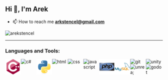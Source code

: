 ## Hi 👋, I'm Arek

- 📫 How to reach me **arkstencel@gmail.com**

<p align="left"> <img src="https://komarev.com/ghpvc/?username=arekstencel&label=Profile%20views&color=0e75b6&style=flat" alt="arekstencel" /> </p>

---

### Languages and Tools:
<a href="#">
<img align="left" width="50" src="https://raw.githubusercontent.com/devicons/devicon/master/icons/cplusplus/cplusplus-original.svg" alt="c++"/>
</a><a href="#">
<img align="left" width="50" src="https://static.cdnlogo.com/logos/c/27/c.svg" alt="c#"/>
</a><a href="#">
<img align="left" width="50" src="https://raw.githubusercontent.com/devicons/devicon/master/icons/python/python-original.svg" alt="python"/>
</a><a href="#">
<img align="left" width="50" src="https://img.icons8.com/color/48/000000/html-5.png" alt="html"/>
</a><a href="#">
<img align="left" width="50" src="https://img.icons8.com/color/48/000000/css3.png" alt="css"/>
</a><a href="#">
<img align="left" width="50" src="https://img.icons8.com/color/48/000000/javascript.png" alt="javascript"/>
</a><a href="#">
<img align="left" width="50" src="https://raw.githubusercontent.com/devicons/devicon/master/icons/php/php-original.svg" alt="php"/>
</a><a href="#">
<img align="left" width="50" src="https://raw.githubusercontent.com/devicons/devicon/master/icons/mysql/mysql-original-wordmark.svg" alt="mysql"/>
</a><a href="#">
<img align="left" width="50" src="https://img.icons8.com/color/48/000000/git.png" alt="git"/>
</a><a href="#">
<img align="left" width="50" src="https://cdn-icons-png.flaticon.com/512/5969/5969205.png" alt="unity"/>
</a><a href="#">
<img align="left" width="50" src="https://raw.githubusercontent.com/kenangundogan/fontisto/036b7eca71aab1bef8e6a0518f7329f13ed62f6b/icons/svg/brand/unreal-engine.svg" alt="unrea;"/>
</a><a href="#">
<img align="left" width="50" src="https://upload.wikimedia.org/wikipedia/commons/6/6a/Godot_icon.svg" alt="godot" target="_blank"/>
</a>
